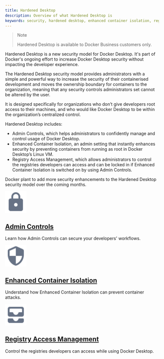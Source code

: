 ```yaml
---
title: Hardened Desktop
description: Overview of what Hardened Desktop is
keywords: security, hardened desktop, enhanced container isolation, registry access management, admin controls, root access, administrators, docker desktop
---
```

>Note
>
>Hardened Desktop is available to Docker Business customers only.

Hardened Desktop is a new security model for Docker Desktop. It's part of Docker's ongoing effort to increase Docker Desktop security without impacting the developer experience.

The Hardened Desktop security model provides administrators with a simple and powerful way to increase the security of their containerised development and moves the ownership boundary for containers to the organization, meaning that any security controls administrators set cannot be altered by the user.

It is designed specifically for organizations who don’t give developers root access to their machines, and who would like Docker Desktop to be within the organization’s centralized control.

Hardened Desktop includes:
- Admin Controls, which helps administrators to confidently manage and control usage of Docker Desktop.
- Enhanced Container Isolation, an admin setting that instantly enhances security by preventing containers from running as root in Docker Desktop’s Linux VM.
- Registry Access Management, which allows administrators to control the registries developers can access and can be locked in if  Enhanced Container Isolation is switched on by using Admin Controls.

Docker plant to add more security enhancements to the Hardened Desktop security model over the coming months.

 <div class="component-container">
    <!--start row-->
    <div class="row">
      <div class="col-xs-12 col-sm-12 col-md-12 col-lg-4 block">
        <div class="component">
            <div class="component-icon">
                 <img src="/assets/images/lock.svg" alt="Hardened Desktop" width="70" height="70">
            </div>
                <h2 id="docker-for-mac"><a href="/desktop/hardened-desktop/admin-controls/">Admin Controls </a></h2>
                <p>Learn how Admin Controls can secure your developers' workflows.</p>
         </div>
     </div>
     <div class="col-xs-12 col-sm-12 col-md-12 col-lg-4 block">
        <div class="component">
            <div class="component-icon">
                <img src="/assets/images/secure.svg" alt="Release notes" width="70" height="70">
            </div>
                <h2 id="docker-for-linux"><a href="/desktop/hardened-desktop/enhanced-container-isolation">Enhanced Container Isolation</a></h2>
                <p>Understand how Enhanced Container Isolation can prevent container attacks. </p>
        </div>
    </div>
    <div class="col-xs-12 col-sm-12 col-md-12 col-lg-4 block">
        <div class="component">
            <div class="component-icon">
                 <img src="/assets/images/registry.svg" alt="Hardened Desktop" width="70" height="70">
            </div>
                <h2 id="docker-for-mac"><a href="/desktop/hardened-desktop/regsistry-access-management/">Registry Access Management</a></h2>
                <p>Control the registries developers can access while using Docker Desktop.</p>
         </div>
     </div>
    </div>
</div>

